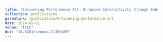 ```yaml
---
title: "Enlivening Performance Art: Enhanced Interactivity through Embodied Cognition and Real-Time Physical Visualization on Swarm Tangible Interfaces"
collection: publications
permalink: /publication/enlivening-performance-art
date: 2024-05-01
venue: "ICLC"
doi: "10.5281/zenodo.11350409"
---
```

